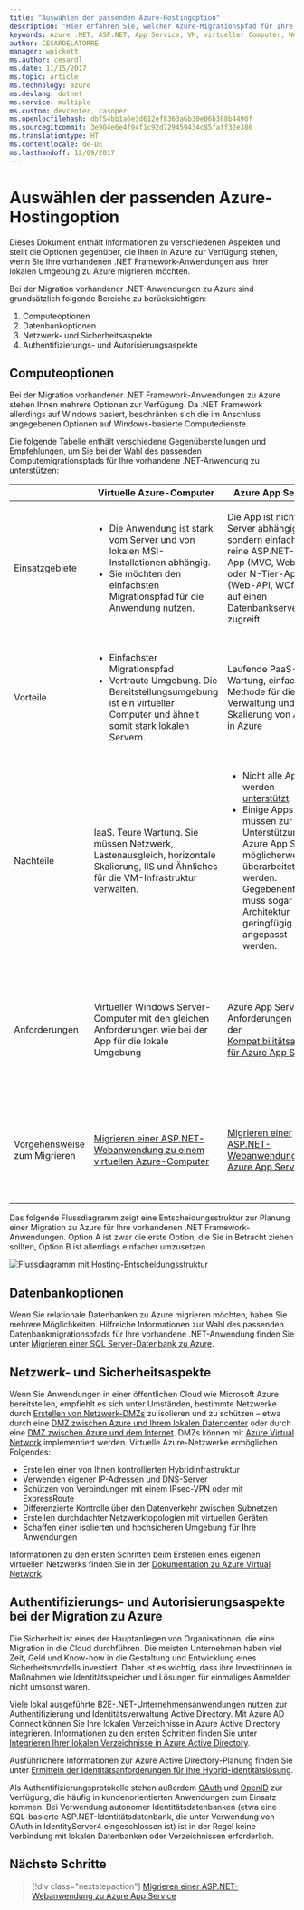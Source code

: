 ```yaml
---
title: "Auswählen der passenden Azure-Hostingoption"
description: "Hier erfahren Sie, welcher Azure-Migrationspfad für Ihre ASP.NET-Webanwendung der richtige ist."
keywords: Azure .NET, ASP.NET, App Service, VM, virtueller Computer, Web-App, migrieren, Migration
author: CESARDELATORRE
manager: wpickett
ms.author: cesardl
ms.date: 11/15/2017
ms.topic: article
ms.technology: azure
ms.devlang: dotnet
ms.service: multiple
ms.custom: devcenter, casoper
ms.openlocfilehash: dbf54bb1a6e3d612ef8363a6b30e06b388b4490f
ms.sourcegitcommit: 3e904e6e4f04f1c92d729459434c85faff32e386
ms.translationtype: HT
ms.contentlocale: de-DE
ms.lasthandoff: 12/09/2017
---
```

# <a name="choose-the-right-azure-hosting-option"></a>Auswählen der passenden Azure-Hostingoption

Dieses Dokument enthält Informationen zu verschiedenen Aspekten und stellt die Optionen gegenüber, die Ihnen in Azure zur Verfügung stehen, wenn Sie Ihre vorhandenen .NET Framework-Anwendungen aus Ihrer lokalen Umgebung zu Azure migrieren möchten.

Bei der Migration vorhandener .NET-Anwendungen zu Azure sind grundsätzlich folgende Bereiche zu berücksichtigen:

1.  Computeoptionen
2.  Datenbankoptionen
3.  Netzwerk- und Sicherheitsaspekte
4.  Authentifizierungs- und Autorisierungsaspekte

## <a name="compute-choices"></a>Computeoptionen

Bei der Migration vorhandener .NET Framework-Anwendungen zu Azure stehen Ihnen mehrere Optionen zur Verfügung.  Da .NET Framework allerdings auf Windows basiert, beschränken sich die im Anschluss angegebenen Optionen auf Windows-basierte Computedienste.

Die folgende Tabelle enthält verschiedene Gegenüberstellungen und Empfehlungen, um Sie bei der Wahl des passenden Computemigrationspfads für Ihre vorhandene .NET-Anwendung zu unterstützen:

|                 | Virtuelle Azure-Computer | Azure App Service | Windows-Container |
|-----------------|-----------|-------------------|--------------------|
|Einsatzgebiete      |<ul><li>Die Anwendung ist stark vom Server und von lokalen MSI-Installationen abhängig.</li><li>Sie möchten den einfachsten Migrationspfad für die Anwendung nutzen.</li></ul>|Die App ist nicht vom Server abhängig, sondern einfach eine reine ASP.NET-Web-App (MVC, WebForm) oder N-Tier-App (Web-API, WCf), die auf einen Datenbankserver zugreift. |<ul><li>Die Anwendung ist zwar vom Ursprungsserver abhängig, diese Abhängigkeiten können aber in das Docker-Windows-Image aufgenommen werden.</li><li>Sie möchten die App zur Vorbereitung auf [Cloud-DevOps](https://docs.microsoft.com/dotnet/standard/modernize-with-azure-and-containers/lift-and-shift-existing-apps-devops/reasons-to-lift-and-shift-existing-net-apps-to-cloud-devops-ready-applications) modernisieren.</li></ul>|
|Vorteile  |<ul><li>Einfachster Migrationspfad</li><li>Vertraute Umgebung. Die Bereitstellungsumgebung ist ein virtueller Computer und ähnelt somit stark lokalen Servern.</li></ul> |Laufende PaaS-Wartung, einfachste Methode für die Verwaltung und Skalierung von Apps in Azure |<ul><li>Zukunftssicher, für Cloud-DevOps geeignet (mit Abhängigkeiten, die in die Container der App integriert sind)</li><li>Nahezu keine Überarbeitung von .NET-/C#-Code erforderlich</li></ul> |
|Nachteile             |IaaS. Teure Wartung. Sie müssen Netzwerk, Lastenausgleich, horizontale Skalierung, IIS und Ähnliches für die VM-Infrastruktur verwalten. |<ul><li>Nicht alle Apps werden [unterstützt](http://www.migratetoazure.net/ReadinessAssessment).</li><li>Einige Apps müssen zur Unterstützung von Azure App Service möglicherweise überarbeitet werden. Gegebenenfalls muss sogar die Architektur geringfügig angepasst werden.</li></ul> |<ul><li>Lernkurve für Docker</li><li>Änderungen am Code und an den App-Konfigurationseinstellungen</li></ul>|
|Anforderungen |Virtueller Windows Server-Computer mit den gleichen Anforderungen wie bei der App für die lokale Umgebung | Azure App Service-Anforderungen aus der [Kompatibilitätsanalyse für Azure App Service](https://www.migratetoazure.net/Resources) |<ul><li>[Windows Server 2016 mit Containern – virtueller Azure-Computer](https://azuremarketplace.microsoft.com/marketplace/apps/Microsoft.WindowsServer?tab=Overview)<br />oder</li><li>[Azure Container Service (AKS)](https://azure.microsoft.com/services/container-service/) (also Kubernetes-Orchestrator)<br />oder<li>[Azure Service Fabric](https://azure.microsoft.com/services/service-fabric/)-Orchestrator</li></ul> |
|Vorgehensweise zum Migrieren |[Migrieren einer ASP.NET-Webanwendung zu einem virtuellen Azure-Computer](https://go.microsoft.com/fwlink/?linkid=862531) | [Migrieren einer ASP.NET-Webanwendung zu Azure App Service](https://go.microsoft.com/fwlink/?linkid=862532) | Überlegungen, Szenarien und exemplarische Vorgehensweisen finden Sie im E-Book [Modernizing existing .NET apps with Azure and Windows Containers](https://aka.ms/liftandshiftwithcontainersebook) (Modernisieren vorhandener .NET-Apps mit Azure und Windows-Containern). |

 Das folgende Flussdiagramm zeigt eine Entscheidungsstruktur zur Planung einer Migration zu Azure für Ihre vorhandenen .NET Framework-Anwendungen. Option A ist zwar die erste Option, die Sie in Betracht ziehen sollten, Option B ist allerdings einfacher umzusetzen.

![Flussdiagramm mit Hosting-Entscheidungsstruktur](media/dotnet-howto-choose-migration/decision-tree.png)

## <a name="database-choices"></a>Datenbankoptionen

Wenn Sie relationale Datenbanken zu Azure migrieren möchten, haben Sie mehrere Möglichkeiten. Hilfreiche Informationen zur Wahl des passenden Datenbankmigrationspfads für Ihre vorhandene .NET-Anwendung finden Sie unter [Migrieren einer SQL Server-Datenbank zu Azure](https://go.microsoft.com/fwlink/?linkid=862533).

## <a name="networking-and-security-considerations"></a>Netzwerk- und Sicherheitsaspekte

Wenn Sie Anwendungen in einer öffentlichen Cloud wie Microsoft Azure bereitstellen, empfiehlt es sich unter Umständen, bestimmte Netzwerke durch [Erstellen von Netzwerk-DMZs](https://docs.microsoft.com/azure/architecture/reference-architectures/dmz/) zu isolieren und zu schützen – etwa durch eine [DMZ zwischen Azure und Ihrem lokalen Datencenter](https://docs.microsoft.com/azure/architecture/reference-architectures/dmz/secure-vnet-hybrid) oder durch eine [ DMZ zwischen Azure und dem Internet](https://docs.microsoft.com/azure/architecture/reference-architectures/dmz/secure-vnet-dmz). DMZs können mit [Azure Virtual Network](https://docs.microsoft.com/azure/virtual-network/virtual-networks-overview) implementiert werden.
Virtuelle Azure-Netzwerke ermöglichen Folgendes:

- Erstellen einer von Ihnen kontrollierten Hybridinfrastruktur
- Verwenden eigener IP-Adressen und DNS-Server
- Schützen von Verbindungen mit einem IPsec-VPN oder mit ExpressRoute
- Differenzierte Kontrolle über den Datenverkehr zwischen Subnetzen
- Erstellen durchdachter Netzwerktopologien mit virtuellen Geräten
- Schaffen einer isolierten und hochsicheren Umgebung für Ihre Anwendungen
 
Informationen zu den ersten Schritten beim Erstellen eines eigenen virtuellen Netzwerks finden Sie in der [Dokumentation zu Azure Virtual Network](https://docs.microsoft.com/azure/virtual-network/).

## <a name="authentication-and-authorization-considerations-when-migrating-to-azure"></a>Authentifizierungs- und Autorisierungsaspekte bei der Migration zu Azure

Die Sicherheit ist eines der Hauptanliegen von Organisationen, die eine Migration in die Cloud durchführen. Die meisten Unternehmen haben viel Zeit, Geld und Know-how in die Gestaltung und Entwicklung eines Sicherheitsmodells investiert. Daher ist es wichtig, dass ihre Investitionen in Maßnahmen wie Identitätsspeicher und Lösungen für einmaliges Anmelden nicht umsonst waren.

Viele lokal ausgeführte B2E-.NET-Unternehmensanwendungen nutzen zur Authentifizierung und Identitätsverwaltung Active Directory.  Mit Azure AD Connect können Sie Ihre lokalen Verzeichnisse in Azure Active Directory integrieren.  Informationen zu den ersten Schritten finden Sie unter [Integrieren Ihrer lokalen Verzeichnisse in Azure Active Directory](https://docs.microsoft.com/azure/active-directory/connect/active-directory-aadconnect).

Ausführlichere Informationen zur Azure Active Directory-Planung finden Sie unter [Ermitteln der Identitätsanforderungen für Ihre Hybrid-Identitätslösung](https://docs.microsoft.com/azure/active-directory/active-directory-hybrid-identity-design-considerations-business-needs).

Als Authentifizierungsprotokolle stehen außerdem [OAuth](https://en.wikipedia.org/wiki/OAuth) und [OpenID](https://en.wikipedia.org/wiki/OpenID) zur Verfügung, die häufig in kundenorientierten Anwendungen zum Einsatz kommen.  Bei Verwendung autonomer Identitätsdatenbanken (etwa eine SQL-basierte ASP.NET-Identitätsdatenbank, die unter Verwendung von OAuth in IdentityServer4 eingeschlossen ist) ist in der Regel keine Verbindung mit lokalen Datenbanken oder Verzeichnissen erforderlich.

## <a name="next-steps"></a>Nächste Schritte

> [!div class="nextstepaction"]
> [Migrieren einer ASP.NET-Webanwendung zu Azure App Service](dotnet-howto-migrate-app-service.md)